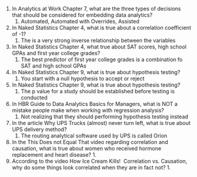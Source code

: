 1. In Analytics at Work Chapter 7, what are the three types of decisions that should be considered for embedding data analytics?
	1. Automated, Automated with Overrides, Assisted
2. In Naked Statistics Chapter 4, what is true about a correlation coefficient of -1?
	1. The is a very strong inverse relationship between the variables
3. In Naked Statistics Chapter 4, what true about SAT scores, high school GPAs and first year college grades?
	1. The best predictor of first year college grades is a combination fo SAT and high school GPAs
4. In Naked Statistics Chapter 9, what is true about hypothesis testing?
	1. You start with a null hypothesis to accept or reject
5. In Naked Statistics Chapter 9, what is true about hypothesis testing?
	1. The p value for a study should be established before testing is conducted
6. In HBR Guide to Data Analytics Basics for Managers, what is NOT a mistake people make when working with regression analysis?
	1. Not realizing that they should performing hypothesis testing instead
7. In the article Why UPS Trucks (almost) never turn left, what is true about UPS delivery method?
	1. The routing analytical software used by UPS is called Orion
8. In the This Does not Equal That video regarding correlation and causation, what is true about women who received hormone replacement and heart disease?
	1. 
9. According to the video How Ice Cream Kills!  Correlation vs. Causation, why do some things look correlated when they are in fact not?
	1. 